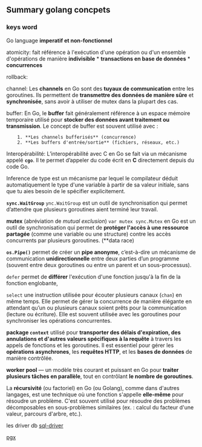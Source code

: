 ## Summary golang concpets

### keys word

Go language **imperatif et non-fonctionnel**

atomicity:
    fait référence à l'exécution d'une opération ou d'un ensemble d'opérations de manière **indivisible**
        * **transactions en base de données**
        * **concurrences**

rollback:

channel:
    Les **channels** en Go sont des **tuyaux de communication** entre les goroutines. Ils permettent de **transmettre des données de manière sûre** et **synchronisée**, sans avoir à utiliser de mutex dans la plupart des cas.

buffer:
    En Go, le **buffer** fait généralement référence à un espace mémoire temporaire utilisé pour **stocker des données avant traitement ou transmission**. Le concept de buffer est souvent utilisé avec :

        1. **Les channels bufferisés** (concurrence)
        2. **Les buffers d'entrée/sortie** (fichiers, réseaux, etc.)

Interopérabilité:
    L’interopérabilité avec C en Go se fait via un mécanisme appelé **`cgo`**. Il te permet d’appeler du code écrit en **C** directement depuis du code Go.

Inference de type
     est un mécanisme par lequel le compilateur déduit automatiquement le type d'une variable à partir de sa valeur initiale, sans que tu aies besoin de le spécifier explicitement.

**`sync.WaitGroup`** `ync.WaitGroup`
    est un outil de synchronisation qui permet d’attendre que plusieurs goroutines aient terminé leur travail.

**mutex** (abréviation de *mutual exclusion*) `var mutex sync.Mutex`
    en Go est un outil de synchronisation qui permet de **protéger l'accès à une ressource partagée** (comme une variable ou une structure) contre les accès concurrents par plusieurs goroutines. (**data race)

**`os.Pipe()`** permet de créer un **pipe anonyme**, 
    c’est-à-dire un mécanisme de communication **unidirectionnelle** entre deux parties d’un programme (souvent entre deux goroutines ou entre un parent et un sous-processus).

`defer` permet de **différer** l'exécution d'une fonction jusqu'à la fin de la fonction englobante,

`select`
    une instruction utilisée pour écouter plusieurs canaux (`chan`) en même temps. Elle permet de gérer la concurrence de manière élégante en attendant qu’un ou plusieurs canaux soient prêts pour la communication (lecture ou écriture). Elle est souvent utilisée avec les goroutines pour synchroniser les opérations concurrentes.

**package `context`** 
    utilisé pour **transporter des délais d'expiration, des annulations et d'autres valeurs spécifiques à la requête** à travers les appels de fonctions et les goroutines. Il est essentiel pour gérer les **opérations asynchrones**, les **requêtes HTTP**, et les **bases de données** de manière contrôlée.

**worker pool** — 
    un modèle très courant et puissant en Go pour **traiter plusieurs tâches en parallèle**, tout en contrôlant **le nombre de goroutines**.

La **récursivité** (ou factoriel)
    en Go (ou Golang), comme dans d'autres langages, est une technique où une fonction s'appelle **elle-même** pour résoudre un problème. C'est souvent utilisé pour résoudre des problèmes décomposables en sous-problèmes similaires (ex. : calcul du facteur d'une valeur, parcours d'arbre, etc.).

les driver db
[sql-driver](https://go.dev/wiki/SQLDrivers)

[pgx](https://github.com/jackc/pgx)
